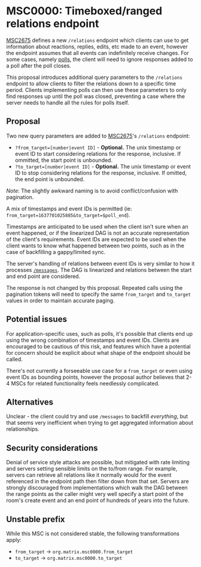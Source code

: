 # MSC0000: Timeboxed/ranged relations endpoint

[MSC2675](https://github.com/matrix-org/matrix-doc/pull/2675) defines a new `/relations` endpoint
which clients can use to get information about reactions, replies, edits, etc made to an event, however
the endpoint assumes that all events can indefinitely receive changes. For some cases, namely
[polls](https://github.com/matrix-org/matrix-doc/pull/3381), the client will need to ignore responses
added to a poll after the poll closes.

This proposal introduces additional query parameters to the `/relations` endpoint to allow clients to
filter the relations down to a specific time period. Clients implementing polls can then use these
parameters to only find responses up until the poll was closed, preventing a case where the server
needs to handle all the rules for polls itself.

## Proposal

Two new query parameters are added to [MSC2675](https://github.com/matrix-org/matrix-doc/pull/2675)'s
`/relations` endpoint:

* `?from_target=[number|event ID]` - **Optional.** The unix timestamp or event ID to start considering
  relations for the response, inclusive. If ommitted, the start point is unbounded.
* `?to_target=[number|event ID]` - **Optional.** The unix timestamp or event ID to stop considering
  relations for the response, inclusive. If omitted, the end point is unbounded.

*Note*: The slightly awkward naming is to avoid conflict/confusion with pagination.

A mix of timestamps and event IDs is permitted (ie: `from_target=1637701025885&to_target=$poll_end`).

Timestamps are anticipated to be used when the client isn't sure when an event happened, or if the
linearized DAG is not an accurate representation of the client's requirements. Event IDs are expected
to be used when the client wants to know what happened between two points, such as in the case of
backfilling a gappy/limited sync.

The server's handling of relations between event IDs is very similar to how it processes
[`/messages`](https://spec.matrix.org/v1.1/client-server-api/#get_matrixclientv3roomsroomidmessages).
The DAG is linearized and relations between the start and end point are considered.

The response is not changed by this proposal. Repeated calls using the pagination tokens will need
to specify the same `from_target` and `to_target` values in order to maintain accurate paging.

## Potential issues

For application-specific uses, such as polls, it's possible that clients end up using the wrong
combination of timestamps and event IDs. Clients are encouraged to be cautious of this risk, and
features which have a potential for concern should be explicit about what shape of the endpoint
should be called.

There's not currently a forseeable use case for a `from_target` or even using event IDs as bounding
points, however the proposal author believes that 2-4 MSCs for related functionality feels needlessly
complicated.

## Alternatives

Unclear - the client could try and use `/messages` to backfill *everything*, but that seems very
inefficient when trying to get aggregated information about relationships.

## Security considerations

Denial of service style attacks are possible, but mitigated with rate limiting and servers setting
sensible limits on the to/from range. For example, servers can retrieve all relations like it normally
would for the event referenced in the endpoint path then filter down from that set. Servers are
strongly discouraged from implementations which walk the DAG between the range points as the caller
might very well specify a start point of the room's create event and an end point of hundreds of years
into the future.

## Unstable prefix

While this MSC is not considered stable, the following transformations apply:

* `from_target` -> `org.matrix.msc0000.from_target`
* `to_target` -> `org.matrix.msc0000.to_target`
